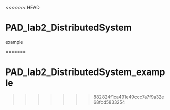 <<<<<<< HEAD
# PAD_lab2_DistributedSystem
example

=======
# PAD_lab2_DistributedSystem_example
>>>>>>> 882824f1ca491e49ccc7a7f9a32e68fcd5833254
